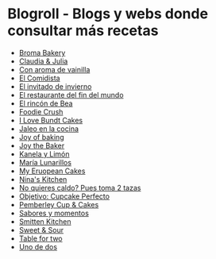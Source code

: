 # Blogroll - Blogs y webs donde consultar más recetas

* [Broma Bakery]()
* [Claudia & Julia]()
* [Con aroma de vainilla](http://www.conaromadevainilla.com/)
* [El Comidista](https://elcomidista.elpais.com/)
* [El invitado de invierno]()
* [El restaurante del fin del mundo](http://restaurantefinmundo.blogspot.com/)
* [El rincón de Bea]()
* [Foodie Crush]()
* [I Love Bundt Cakes](http://www.ilovebundtcakes.com/)
* [Jaleo en la cocina]()
* [Joy of baking](https://www.joyofbaking.com/)
* [Joy the Baker](https://joythebaker.com/)
* [Kanela y Limón](http://kanelaylimon.blogspot.com/)
* [María Lunarillos](https://www.marialunarillos.com/blog/)
* [My Eruopean Cakes]()
* [Nina's Kitchen]()
* [No quieres caldo? Pues toma 2 tazas]()
* [Objetivo: Cupcake Perfecto](http://www.objetivocupcake.com/)
* [Pemberley Cup & Cakes](http://pemberleycupandcakes.com/)
* [Sabores y momentos](https://saboresymomentos.es/)
* [Smitten Kitchen]()
* [Sweet & Sour](http://sweetandsour.es/)
* [Table for two]()
* [Uno de dos]()
